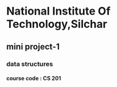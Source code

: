 # National Institute Of Technology,Silchar

## mini project-1

### data structures

#### course code : CS 201
